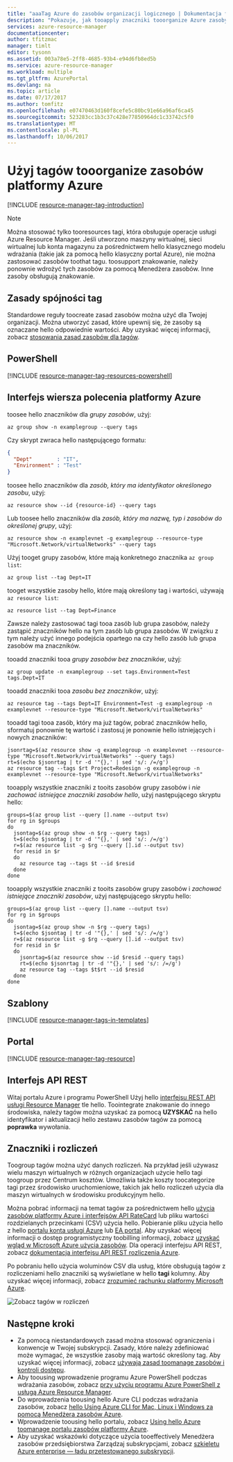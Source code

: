 ```yaml
---
title: "aaaTag Azure do zasobów organizacji logicznego | Dokumentacja firmy Microsoft"
description: "Pokazuje, jak tooapply znaczniki tooorganize Azure zasoby dotyczące rozliczeń i zarządzania nimi."
services: azure-resource-manager
documentationcenter: 
author: tfitzmac
manager: timlt
editor: tysonn
ms.assetid: 003a78e5-2ff8-4685-93b4-e94d6fb8ed5b
ms.service: azure-resource-manager
ms.workload: multiple
ms.tgt_pltfrm: AzurePortal
ms.devlang: na
ms.topic: article
ms.date: 07/17/2017
ms.author: tomfitz
ms.openlocfilehash: e07470463d160f8cefe5c80bc91e66a96af6ca45
ms.sourcegitcommit: 523283cc1b3c37c428e77850964dc1c33742c5f0
ms.translationtype: MT
ms.contentlocale: pl-PL
ms.lasthandoff: 10/06/2017
---
```

# <a name="use-tags-tooorganize-your-azure-resources"></a>Użyj tagów tooorganize zasobów platformy Azure
[!INCLUDE [resource-manager-tag-introduction](../../includes/resource-manager-tag-introduction.md)]

> [!NOTE]
> Można stosować tylko tooresources tagi, która obsługuje operacje usługi Azure Resource Manager. Jeśli utworzono maszyny wirtualnej, sieci wirtualnej lub konta magazynu za pośrednictwem hello klasycznego modelu wdrażania (takie jak za pomocą hello klasyczny portal Azure), nie można zastosować zasobów toothat tagu. toosupport znakowanie, należy ponownie wdrożyć tych zasobów za pomocą Menedżera zasobów. Inne zasoby obsługują znakowanie.
> 
> 

## <a name="policies-for-tag-consistency"></a>Zasady spójności tag

Standardowe reguły toocreate zasad zasobów można użyć dla Twojej organizacji. Można utworzyć zasad, które upewnij się, że zasoby są oznaczane hello odpowiednie wartości. Aby uzyskać więcej informacji, zobacz [stosowania zasad zasobów dla tagów](resource-manager-policy-tags.md).

## <a name="powershell"></a>PowerShell
[!INCLUDE [resource-manager-tag-resources-powershell](../../includes/resource-manager-tag-resources-powershell.md)]

## <a name="azure-cli"></a>Interfejs wiersza polecenia platformy Azure

toosee hello znaczników dla *grupy zasobów*, użyj:

```azurecli
az group show -n examplegroup --query tags
```

Czy skrypt zwraca hello następującego formatu:

```json
{
  "Dept"        : "IT",
  "Environment" : "Test"
}
```

toosee hello znaczników dla *zasób, który ma identyfikator określonego zasobu*, użyj:

```azurecli
az resource show --id {resource-id} --query tags
```

Lub toosee hello znaczników dla *zasób, który ma nazwę, typ i zasobów do określonej grupy*, użyj:

```azurecli
az resource show -n examplevnet -g examplegroup --resource-type "Microsoft.Network/virtualNetworks" --query tags
```

Użyj tooget grupy zasobów, które mają konkretnego znacznika `az group list`:

```azurecli
az group list --tag Dept=IT
```

tooget wszystkie zasoby hello, które mają określony tag i wartości, używają `az resource list`:

```azurecli
az resource list --tag Dept=Finance
```

Zawsze należy zastosować tagi tooa zasób lub grupa zasobów, należy zastąpić znaczników hello na tym zasób lub grupa zasobów. W związku z tym należy użyć innego podejścia opartego na czy hello zasób lub grupa zasobów ma znaczników. 

tooadd znaczniki tooa *grupy zasobów bez znaczników*, użyj:

```azurecli
az group update -n examplegroup --set tags.Environment=Test tags.Dept=IT
```

tooadd znaczniki tooa *zasobu bez znaczników*, użyj:

```azurecli
az resource tag --tags Dept=IT Environment=Test -g examplegroup -n examplevnet --resource-type "Microsoft.Network/virtualNetworks"
``` 

tooadd tagi tooa zasób, który ma już tagów, pobrać znaczników hello, sformatuj ponownie tę wartość i zastosuj je ponownie hello istniejących i nowych znaczników: 

```azurecli
jsonrtag=$(az resource show -g examplegroup -n examplevnet --resource-type "Microsoft.Network/virtualNetworks" --query tags)
rt=$(echo $jsonrtag | tr -d '"{},' | sed 's/: /=/g')
az resource tag --tags $rt Project=Redesign -g examplegroup -n examplevnet --resource-type "Microsoft.Network/virtualNetworks"
```

tooapply wszystkie znaczniki z tooits zasobów grupy zasobów i *nie zachować istniejące znaczniki zasobów hello*, użyj następującego skryptu hello:

```azurecli
groups=$(az group list --query [].name --output tsv)
for rg in $groups 
do 
  jsontag=$(az group show -n $rg --query tags)
  t=$(echo $jsontag | tr -d '"{},' | sed 's/: /=/g')
  r=$(az resource list -g $rg --query [].id --output tsv) 
  for resid in $r 
  do 
    az resource tag --tags $t --id $resid
  done 
done
```

tooapply wszystkie znaczniki z tooits zasobów grupy zasobów i *zachować istniejące znaczniki zasobów*, użyj następującego skryptu hello:

```azurecli
groups=$(az group list --query [].name --output tsv)
for rg in $groups 
do 
  jsontag=$(az group show -n $rg --query tags)
  t=$(echo $jsontag | tr -d '"{},' | sed 's/: /=/g')
  r=$(az resource list -g $rg --query [].id --output tsv) 
  for resid in $r 
  do 
    jsonrtag=$(az resource show --id $resid --query tags)
    rt=$(echo $jsonrtag | tr -d '"{},' | sed 's/: /=/g')
    az resource tag --tags $t$rt --id $resid
  done 
done
```


## <a name="templates"></a>Szablony

[!INCLUDE [resource-manager-tags-in-templates](../../includes/resource-manager-tags-in-templates.md)]

## <a name="portal"></a>Portal
[!INCLUDE [resource-manager-tag-resource](../../includes/resource-manager-tag-resources.md)]


## <a name="rest-api"></a>Interfejs API REST
Witaj portalu Azure i programu PowerShell Użyj hello [interfejsu REST API usługi Resource Manager](https://docs.microsoft.com/rest/api/resources/) tle hello. Toointegrate znakowanie do innego środowiska, należy tagów można uzyskać za pomocą **UZYSKAĆ** na hello identyfikator i aktualizacji hello zestawu zasobów tagów za pomocą **poprawka** wywołania.

## <a name="tags-and-billing"></a>Znaczniki i rozliczeń
Toogroup tagów można użyć danych rozliczeń. Na przykład jeśli używasz wielu maszyn wirtualnych w różnych organizacjach użycie hello tagi toogroup przez Centrum kosztów. Umożliwia także koszty toocategorize tagi przez środowisko uruchomieniowe, takich jak hello rozliczeń użycia dla maszyn wirtualnych w środowisku produkcyjnym hello.


Można pobrać informacji na temat tagów za pośrednictwem hello [użycia zasobów platformy Azure i interfejsów API RateCard](../billing/billing-usage-rate-card-overview.md) lub pliku wartości rozdzielanych przecinkami (CSV) użycia hello. Pobieranie pliku użycia hello z hello [portalu konta usługi Azure](https://account.windowsazure.com/) lub [EA portal](https://ea.azure.com). Aby uzyskać więcej informacji o dostęp programistyczny toobilling informacji, zobacz [uzyskać wgląd w Microsoft Azure użycia zasobów](../billing/billing-usage-rate-card-overview.md). Dla operacji interfejsu API REST, zobacz [dokumentacja interfejsu API REST rozliczenia Azure](https://msdn.microsoft.com/library/azure/1ea5b323-54bb-423d-916f-190de96c6a3c).


Po pobraniu hello użycia woluminów CSV dla usług, które obsługują tagów z rozliczeniami hello znaczniki są wyświetlane w hello **tagi** kolumny. Aby uzyskać więcej informacji, zobacz [zrozumieć rachunku platformy Microsoft Azure](../billing/billing-understand-your-bill.md).

![Zobacz tagów w rozliczeń](./media/resource-group-using-tags/billing_csv.png)

## <a name="next-steps"></a>Następne kroki
* Za pomocą niestandardowych zasad można stosować ograniczenia i konwencje w Twojej subskrypcji. Zasady, które należy zdefiniować może wymagać, że wszystkie zasoby mają wartość określony tag. Aby uzyskać więcej informacji, zobacz [używają zasad toomanage zasobów i kontroli dostępu](resource-manager-policy.md).
* Aby toousing wprowadzenie programu Azure PowerShell podczas wdrażania zasobów, zobacz [przy użyciu programu Azure PowerShell z usługą Azure Resource Manager](powershell-azure-resource-manager.md).
* Do wprowadzenia toousing hello Azure CLI podczas wdrażania zasobów, zobacz [hello Using Azure CLI for Mac, Linux i Windows za pomocą Menedżera zasobów Azure](xplat-cli-azure-resource-manager.md).
* Wprowadzenie toousing hello portalu, zobacz [Using hello Azure toomanage portalu zasobów platformy Azure](resource-group-portal.md).  
* Aby uzyskać wskazówki dotyczące użycia tooeffectively Menedżera zasobów przedsiębiorstwa Zarządzaj subskrypcjami, zobacz [szkieletu Azure enterprise — ładu przetestowanego subskrypcji](resource-manager-subscription-governance.md).

